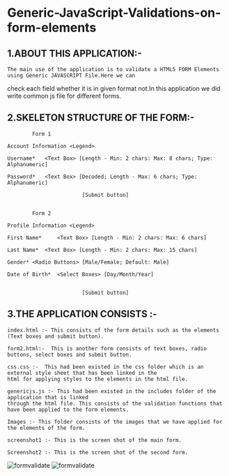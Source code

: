 Generic-JavaScript-Validations-on-form-elements
===============================================
  

1.ABOUT THIS APPLICATION:-
----------------------------------------
	The main use of the application is to validate a HTML5 FORM Elements using Generic JAVASCRIPT File.Here we can
check each field whether it is in given format not.In this application we did write common js file for different forms.

2.SKELETON STRUCTURE OF THE FORM:-
--------------------------------------------------------

			Form 1

	Account Information	<Legend>

	Username*	<Text Box> [Length - Min: 2 chars: Max: 8 chars; Type: Alphanumeric]

	Password*	<Text Box> [Decoded; Length - Max: 6 chars; Type: Alphanumeric]

							[Submit button] 


			Form 2
				
	Profile Information	<Legend>

	First Name* 	<Text Box> [Length - Min: 2 chars: Max: 6 chars] 

	Last Name*	<Text Box> [Length - Min: 2 chars: Max: 15 chars] 

	Gender*	<Radio Buttons> [Male/Female; Default: Male]

	Date of Birth*	<Select Boxes> [Day/Month/Year]

										
							[Submit button] 


3.THE APPLICATION CONSISTS :-
-------------------------------------------

	index.html :- This consists of the form details such as the elements (Text boxes and submit button).
	
	form2.html:-  This is another form consists of text boxes, radio buttons, select boxes and submit button.

	css.css :-  This had been existed in the css folder which is an external style sheet that has been linked in the 
	html for applying styles to the elements in the html file.

	genericjs.js :- This had been existed in the includes folder of the application that is linked 	
	through the html file. This consists of the validation functions that have been applied to the form elements.

	Images :- This folder consists of the images that we have applied for the elements of the form.

	screenshot1 :- This is the screen shot of the main form.

	Screenshot2 :- This is the screen shot of the second form.

	
<img style="max-width:100%;" src="https://github.com/veerababu-nyros/Generic-JavaScript-Validations-on-form-elements/raw/master/screenshot1.bmp" alt="formvalidate" title="formvalidate">

<img style="max-width:100%;" src="https://github.com/veerababu-nyros/Generic-JavaScript-Validations-on-form-elements/raw/master/screenshot2.bmp" alt="formvalidate" title="formvalidate">

